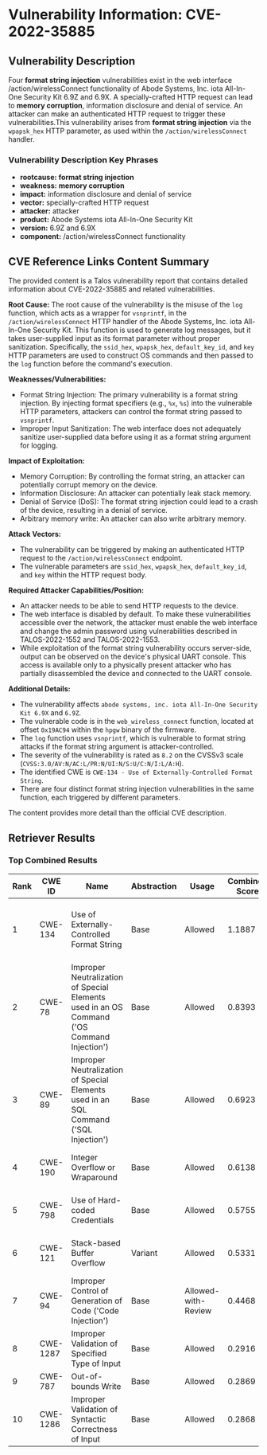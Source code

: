 # Vulnerability Information: CVE-2022-35885

## Vulnerability Description
Four **format string injection** vulnerabilities exist in the web interface /action/wirelessConnect functionality of Abode Systems, Inc. iota All-In-One Security Kit 6.9Z and 6.9X. A specially-crafted HTTP request can lead to **memory corruption**, information disclosure and denial of service. An attacker can make an authenticated HTTP request to trigger these vulnerabilities.This vulnerability arises from **format string injection** via the `wpapsk_hex` HTTP parameter, as used within the `/action/wirelessConnect` handler.

### Vulnerability Description Key Phrases
- **rootcause:** **format string injection**
- **weakness:** **memory corruption**
- **impact:** information disclosure and denial of service
- **vector:** specially-crafted HTTP request
- **attacker:** attacker
- **product:** Abode Systems iota All-In-One Security Kit
- **version:** 6.9Z and 6.9X
- **component:** /action/wirelessConnect functionality

## CVE Reference Links Content Summary
The provided content is a Talos vulnerability report that contains detailed information about CVE-2022-35885 and related vulnerabilities.

**Root Cause:**
The root cause of the vulnerability is the misuse of the `log` function, which acts as a wrapper for `vsnprintf`, in the `/action/wirelessConnect` HTTP handler of the Abode Systems, Inc. iota All-In-One Security Kit. This function is used to generate log messages, but it takes user-supplied input as its format parameter without proper sanitization. Specifically, the `ssid_hex`, `wpapsk_hex`, `default_key_id`, and `key` HTTP parameters are used to construct OS commands and then passed to the `log` function before the command's execution.

**Weaknesses/Vulnerabilities:**
- Format String Injection: The primary vulnerability is a format string injection. By injecting format specifiers (e.g., `%x`, `%s`) into the vulnerable HTTP parameters, attackers can control the format string passed to `vsnprintf`.
- Improper Input Sanitization: The web interface does not adequately sanitize user-supplied data before using it as a format string argument for logging.

**Impact of Exploitation:**
- Memory Corruption: By controlling the format string, an attacker can potentially corrupt memory on the device.
- Information Disclosure: An attacker can potentially leak stack memory.
- Denial of Service (DoS): The format string injection could lead to a crash of the device, resulting in a denial of service.
- Arbitrary memory write: An attacker can also write arbitrary memory.

**Attack Vectors:**
- The vulnerability can be triggered by making an authenticated HTTP request to the `/action/wirelessConnect` endpoint.
- The vulnerable parameters are `ssid_hex`, `wpapsk_hex`, `default_key_id`, and `key` within the HTTP request body.

**Required Attacker Capabilities/Position:**
- An attacker needs to be able to send HTTP requests to the device.
- The web interface is disabled by default. To make these vulnerabilities accessible over the network, the attacker must enable the web interface and change the admin password using vulnerabilities described in TALOS-2022-1552 and TALOS-2022-1553.
- While exploitation of the format string vulnerability occurs server-side, output can be observed on the device's physical UART console. This access is available only to a physically present attacker who has partially disassembled the device and connected to the UART console.

**Additional Details:**

- The vulnerability affects `abode systems, inc. iota All-In-One Security Kit 6.9X` and `6.9Z`.
- The vulnerable code is in the `web_wireless_connect` function, located at offset `0x19AC94` within the `hpgw` binary of the firmware.
- The `log` function uses `vsnprintf`, which is vulnerable to format string attacks if the format string argument is attacker-controlled.
- The severity of the vulnerability is rated as `8.2` on the CVSSv3 scale (`CVSS:3.0/AV:N/AC:L/PR:N/UI:N/S:U/C:N/I:L/A:H`).
- The identified CWE is `CWE-134 - Use of Externally-Controlled Format String`.
- There are four distinct format string injection vulnerabilities in the same function, each triggered by different parameters.

The content provides more detail than the official CVE description.

## Retriever Results

### Top Combined Results

| Rank | CWE ID | Name | Abstraction | Usage | Combined Score | Retrievers | Individual Scores |
|------|--------|------|-------------|-------|---------------|------------|-------------------|
| 1 | CWE-134 | Use of Externally-Controlled Format String | Base | Allowed | 1.1887 | dense, sparse, graph | dense: 0.723, sparse: 1.000, graph: 0.712 |
| 2 | CWE-78 | Improper Neutralization of Special Elements used in an OS Command ('OS Command Injection') | Base | Allowed | 0.8393 | dense, sparse, graph | dense: 0.619, sparse: 0.548, graph: 0.605 |
| 3 | CWE-89 | Improper Neutralization of Special Elements used in an SQL Command ('SQL Injection') | Base | Allowed | 0.6923 | sparse, graph | sparse: 0.585, graph: 1.000 |
| 4 | CWE-190 | Integer Overflow or Wraparound | Base | Allowed | 0.6138 | sparse, graph | sparse: 0.522, graph: 0.882 |
| 5 | CWE-798 | Use of Hard-coded Credentials | Base | Allowed | 0.5755 | dense, sparse | dense: 0.577, sparse: 0.501 |
| 6 | CWE-121 | Stack-based Buffer Overflow | Variant | Allowed | 0.5331 | dense, sparse | dense: 0.599, sparse: 0.485 |
| 7 | CWE-94 | Improper Control of Generation of Code ('Code Injection') | Base | Allowed-with-Review | 0.4468 | dense, sparse | dense: 0.585, sparse: 0.306 |
| 8 | CWE-1287 | Improper Validation of Specified Type of Input | Base | Allowed | 0.2916 | sparse | sparse: 0.510 |
| 9 | CWE-787 | Out-of-bounds Write | Base | Allowed | 0.2869 | sparse | sparse: 0.502 |
| 10 | CWE-1286 | Improper Validation of Syntactic Correctness of Input | Base | Allowed | 0.2868 | sparse | sparse: 0.501 |


